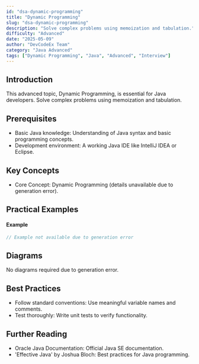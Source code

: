 ```yaml
---
id: "dsa-dynamic-programming"
title: "Dynamic Programming"
slug: "dsa-dynamic-programming"
description: "Solve complex problems using memoization and tabulation."
difficulty: "Advanced"
date: "2025-05-09"
author: "DevCodeEx Team"
category: "Java Advanced"
tags: ["Dynamic Programming", "Java", "Advanced", "Interview"]
---
```


## Introduction

This advanced topic, Dynamic Programming, is essential for Java developers. Solve complex problems using memoization and tabulation.

## Prerequisites

- Basic Java knowledge: Understanding of Java syntax and basic programming concepts.
- Development environment: A working Java IDE like IntelliJ IDEA or Eclipse.

## Key Concepts

- Core Concept: Dynamic Programming (details unavailable due to generation error).

## Practical Examples

#### Example
```java
// Example not available due to generation error
```

## Diagrams

No diagrams required due to generation error.

## Best Practices

- Follow standard conventions: Use meaningful variable names and comments.
- Test thoroughly: Write unit tests to verify functionality.

## Further Reading

- Oracle Java Documentation: Official Java SE documentation.
- 'Effective Java' by Joshua Bloch: Best practices for Java programming.